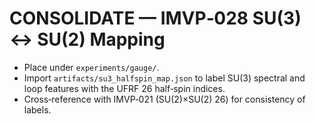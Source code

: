 
# CONSOLIDATE — IMVP‑028 SU(3) ↔ SU(2) Mapping
- Place under `experiments/gauge/`.
- Import `artifacts/su3_halfspin_map.json` to label SU(3) spectral and loop features with the UFRF 26 half‑spin indices.
- Cross‑reference with IMVP‑021 (SU(2)×SU(2) 26) for consistency of labels.
